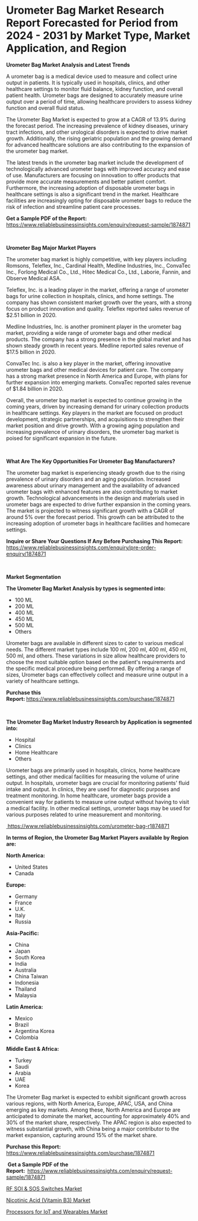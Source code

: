 <p><h1>Urometer Bag Market Research Report Forecasted for Period from 2024 -  2031 by Market Type, Market Application, and Region</h1></p><p><strong>Urometer Bag Market Analysis and Latest Trends</strong></p>
<p><p>A urometer bag is a medical device used to measure and collect urine output in patients. It is typically used in hospitals, clinics, and other healthcare settings to monitor fluid balance, kidney function, and overall patient health. Urometer bags are designed to accurately measure urine output over a period of time, allowing healthcare providers to assess kidney function and overall fluid status.</p><p>The Urometer Bag Market is expected to grow at a CAGR of 13.9% during the forecast period. The increasing prevalence of kidney diseases, urinary tract infections, and other urological disorders is expected to drive market growth. Additionally, the rising geriatric population and the growing demand for advanced healthcare solutions are also contributing to the expansion of the urometer bag market.</p><p>The latest trends in the urometer bag market include the development of technologically advanced urometer bags with improved accuracy and ease of use. Manufacturers are focusing on innovation to offer products that provide more accurate measurements and better patient comfort. Furthermore, the increasing adoption of disposable urometer bags in healthcare settings is also a significant trend in the market. Healthcare facilities are increasingly opting for disposable urometer bags to reduce the risk of infection and streamline patient care processes.</p></p>
<p><strong>Get a Sample PDF of the Report:&nbsp;</strong> <a href="https://www.reliablebusinessinsights.com/enquiry/request-sample/1874871">https://www.reliablebusinessinsights.com/enquiry/request-sample/1874871</a></p>
<p>&nbsp;</p>
<p><strong>Urometer Bag Major Market Players</strong></p>
<p><p>The urometer bag market is highly competitive, with key players including Romsons, Teleflex, Inc., Cardinal Health, Medline Industries, Inc., ConvaTec Inc., Forlong Medical Co., Ltd., Hitec Medical Co., Ltd., Laborie, Fannin, and Observe Medical ASA.</p><p>Teleflex, Inc. is a leading player in the market, offering a range of urometer bags for urine collection in hospitals, clinics, and home settings. The company has shown consistent market growth over the years, with a strong focus on product innovation and quality. Teleflex reported sales revenue of $2.51 billion in 2020.</p><p>Medline Industries, Inc. is another prominent player in the urometer bag market, providing a wide range of urometer bags and other medical products. The company has a strong presence in the global market and has shown steady growth in recent years. Medline reported sales revenue of $17.5 billion in 2020.</p><p>ConvaTec Inc. is also a key player in the market, offering innovative urometer bags and other medical devices for patient care. The company has a strong market presence in North America and Europe, with plans for further expansion into emerging markets. ConvaTec reported sales revenue of $1.84 billion in 2020.</p><p>Overall, the urometer bag market is expected to continue growing in the coming years, driven by increasing demand for urinary collection products in healthcare settings. Key players in the market are focused on product development, strategic partnerships, and acquisitions to strengthen their market position and drive growth. With a growing aging population and increasing prevalence of urinary disorders, the urometer bag market is poised for significant expansion in the future.</p></p>
<p>&nbsp;</p>
<p><strong>What Are The Key Opportunities For Urometer Bag Manufacturers?</strong></p>
<p><p>The urometer bag market is experiencing steady growth due to the rising prevalence of urinary disorders and an aging population. Increased awareness about urinary management and the availability of advanced urometer bags with enhanced features are also contributing to market growth. Technological advancements in the design and materials used in urometer bags are expected to drive further expansion in the coming years. The market is projected to witness significant growth with a CAGR of around 5% over the forecast period. This growth can be attributed to the increasing adoption of urometer bags in healthcare facilities and homecare settings.</p></p>
<p><strong>Inquire or Share Your Questions If Any Before Purchasing This Report:</strong> <a href="https://www.reliablebusinessinsights.com/enquiry/pre-order-enquiry/1874871">https://www.reliablebusinessinsights.com/enquiry/pre-order-enquiry/1874871</a></p>
<p>&nbsp;</p>
<p><strong>Market Segmentation</strong></p>
<p><strong>The Urometer Bag Market Analysis by types is segmented into:</strong></p>
<p><ul><li>100 ML</li><li>200 ML</li><li>400 ML</li><li>450 ML</li><li>500 ML</li><li>Others</li></ul></p>
<p><p>Urometer bags are available in different sizes to cater to various medical needs. The different market types include 100 ml, 200 ml, 400 ml, 450 ml, 500 ml, and others. These variations in size allow healthcare providers to choose the most suitable option based on the patient's requirements and the specific medical procedure being performed. By offering a range of sizes, Urometer bags can effectively collect and measure urine output in a variety of healthcare settings.</p></p>
<p><strong>Purchase this Report:&nbsp;</strong><a href="https://www.reliablebusinessinsights.com/purchase/1874871">https://www.reliablebusinessinsights.com/purchase/1874871</a></p>
<p>&nbsp;</p>
<p><strong>The Urometer Bag Market Industry Research by Application is segmented into:</strong></p>
<p><ul><li>Hospital</li><li>Clinics</li><li>Home Healthcare</li><li>Others</li></ul></p>
<p><p>Urometer bags are primarily used in hospitals, clinics, home healthcare settings, and other medical facilities for measuring the volume of urine output. In hospitals, urometer bags are crucial for monitoring patients' fluid intake and output. In clinics, they are used for diagnostic purposes and treatment monitoring. In home healthcare, urometer bags provide a convenient way for patients to measure urine output without having to visit a medical facility. In other medical settings, urometer bags may be used for various purposes related to urine measurement and monitoring.</p></p>
<p><a href="https://www.reliablebusinessinsights.com/urometer-bag-r1874871">&nbsp;https://www.reliablebusinessinsights.com/urometer-bag-r1874871</a></p>
<p><strong>In terms of Region, the Urometer Bag Market Players available by Region are:</strong></p>
<p>
    <p> <strong> North America: </strong>
        <ul>
            <li>United States</li>
            <li>Canada</li>
        </ul>
        </p> 
    <p> <strong> Europe: </strong>
        <ul>
            <li>Germany</li>
            <li>France</li>
            <li>U.K.</li>
            <li>Italy</li>
            <li>Russia</li>
        </ul>
        </p> 
    <p> <strong> Asia-Pacific: </strong>
        <ul>
            <li>China</li>
            <li>Japan</li>
            <li>South Korea</li>
            <li>India</li>
            <li>Australia</li>
            <li>China Taiwan</li>
            <li>Indonesia</li>
            <li>Thailand</li>
            <li>Malaysia</li>
        </ul>
        </p> 
    <p> <strong> Latin America: </strong>
        <ul>
            <li>Mexico</li>
            <li>Brazil</li>
            <li>Argentina Korea</li>
            <li>Colombia</li>
        </ul>
        </p> 
    <p> <strong> Middle East & Africa: </strong>
        <ul>
            <li>Turkey</li>
            <li>Saudi</li>
            <li>Arabia</li>
            <li>UAE</li>
            <li>Korea</li>
        </ul>
    </p>
    </p>
<p><p>The Urometer Bag market is expected to exhibit significant growth across various regions, with North America, Europe, APAC, USA, and China emerging as key markets. Among these, North America and Europe are anticipated to dominate the market, accounting for approximately 40% and 30% of the market share, respectively. The APAC region is also expected to witness substantial growth, with China being a major contributor to the market expansion, capturing around 15% of the market share.</p></p>
<p><strong>Purchase this Report: </strong><a href="https://www.reliablebusinessinsights.com/purchase/1874871">https://www.reliablebusinessinsights.com/purchase/1874871</a></p>
<p>&nbsp;<strong>Get a Sample PDF of the Report:&nbsp;&nbsp;</strong><a href="https://www.reliablebusinessinsights.com/enquiry/request-sample/1874871">https://www.reliablebusinessinsights.com/enquiry/request-sample/1874871</a></p>
<p><strong></strong></p>
<p><p><a href="https://www.linkedin.com/pulse/rf-soi-amp-sos-switches-market-global-regional-analysis-a4xxe">RF SOI & SOS Switches Market</a></p><p><a href="https://www.linkedin.com/pulse/nicotinic-acid-vitamin-b3-market-outlook-forecast-from-rghge">Nicotinic Acid (Vitamin B3) Market</a></p><p><a href="https://www.linkedin.com/pulse/navigating-global-processors-iot-wearables-market-landscape-pp8le">Processors for IoT and Wearables Market</a></p></p>